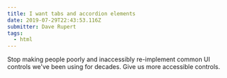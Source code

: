 ```yaml
---
title: I want tabs and accordion elements
date: 2019-07-29T22:43:53.116Z
submitter: Dave Rupert
tags:
  - html
---
```


Stop making people poorly and inaccessibly re-implement common UI controls we've been using for decades. Give us more accessible controls.

